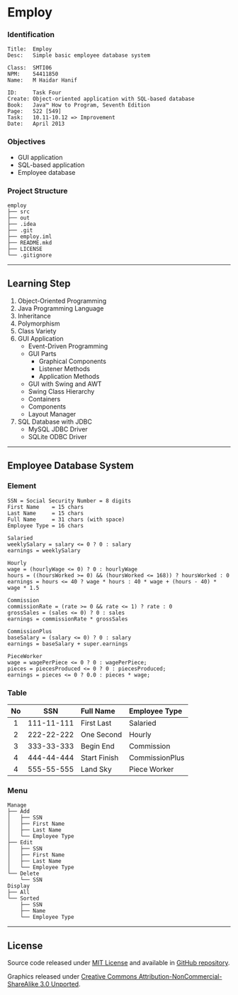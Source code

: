 Employ
======

### Identification

```
Title:  Employ
Desc:   Simple basic employee database system

Class:  SMTI06
NPM:    54411850
Name:   M Haidar Hanif

ID:     Task Four
Create: Object-oriented application with SQL-based database
Book:   Java™ How to Program, Seventh Edition
Page:   522 [549]
Task:   10.11-10.12 => Improvement
Date:   April 2013
```

### Objectives

- GUI application
- SQL-based application
- Employee database

### Project Structure

```
employ
├── src
├── out
├── .idea
├── .git
├── employ.iml
├── README.mkd
├── LICENSE
└── .gitignore
```

*  *  *  *  *  *  *  *  *  *  *  *  *  *  *  *  *  *  *  *  *  *  *  *  *

Learning Step
-------------

1. Object-Oriented Programming
2. Java Programming Language
3. Inheritance
4. Polymorphism
5. Class Variety
6. GUI Application
   - Event-Driven Programming
   - GUI Parts
     - Graphical Components
     - Listener Methods
     - Application Methods
   - GUI with Swing and AWT
   - Swing Class Hierarchy
   - Containers
   - Components
   - Layout Manager
7. SQL Database with JDBC
   - MySQL JDBC Driver
   - SQLite ODBC Driver

*  *  *  *  *  *  *  *  *  *  *  *  *  *  *  *  *  *  *  *  *  *  *  *  *

Employee Database System
------------------------

### Element

```
SSN = Social Security Number = 8 digits
First Name    = 15 chars
Last Name     = 15 chars
Full Name     = 31 chars (with space)
Employee Type = 16 chars
```

```
Salaried
weeklySalary = salary <= 0 ? 0 : salary
earnings = weeklySalary

Hourly
wage = (hourlyWage <= 0) ? 0 : hourlyWage
hours = ((hoursWorked >= 0) && (hoursWorked <= 168)) ? hoursWorked : 0
earnings = hours <= 40 ? wage * hours : 40 * wage + (hours - 40) * wage * 1.5

Commission
commissionRate = (rate >= 0 && rate <= 1) ? rate : 0
grossSales = (sales <= 0) ? 0 : sales
earnings = commissionRate * grossSales

CommissionPlus
baseSalary = (salary <= 0) ? 0 : salary
earnings = baseSalary + super.earnings

PieceWorker
wage = wagePerPiece <= 0 ? 0 : wagePerPiece;
pieces = piecesProduced <= 0 ? 0 : piecesProduced;
earnings = pieces <= 0 ? 0.0 : pieces * wage;
```

### Table

| No | SSN        | Full Name    | Employee Type   |
|:--:|:----------:|:------------ |:--------------- |
| 1  | 111-11-111 | First Last   | Salaried        |
| 2  | 222-22-222 | One Second   | Hourly          |
| 3  | 333-33-333 | Begin End    | Commission      |
| 4  | 444-44-444 | Start Finish | CommissionPlus  |
| 4  | 555-55-555 | Land Sky     | Piece Worker    |

### Menu

```
Manage
├── Add
│   ├── SSN
│   ├── First Name
│   ├── Last Name
│   └── Employee Type
├── Edit
│   ├── SSN
│   ├── First Name
│   ├── Last Name
│   └── Employee Type
└── Delete
    └── SSN
Display
├── All
└── Sorted
    ├── SSN
    ├── Name
    └── Employee Type
```

*  *  *  *  *  *  *  *  *  *  *  *  *  *  *  *  *  *  *  *  *  *  *  *  *

License
-------

Source code released under [MIT License](LICENSE) and available in [GitHub repository](https://github.com/mhaidarh/employ).

Graphics released under [Creative Commons Attribution-NonCommercial-ShareAlike 3.0 Unported](http://creativecommons.org/licenses/by-nc-sa/3.0).

